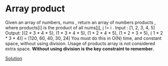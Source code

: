 # Array product
Given an array of numbers, nums , return an array of numbers products ,
where products[i] is the product of all nums[j], j != i .
Input : [1, 2, 3, 4, 5]
Output: [(2 * 3 * 4 * 5), (1 * 3 * 4 * 5), (1 * 2 * 4 * 5), (1 * 2 * 3 * 5), ( 1 * 2 * 3 * 4)]
= [120, 60, 40, 30, 24]
You must do this in O(N) time, and constant space, without using division. Usage of
products array is not considered extra space.
**Without using division is the key constraint to remember.**


[Solution](./src/ArrayProduct.java)